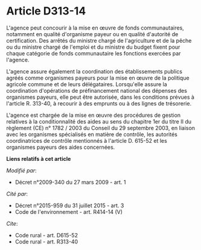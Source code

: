 # Article D313-14

L'agence peut concourir à la mise en œuvre de fonds communautaires, notamment en qualité d'organisme payeur ou en qualité
d'autorité de certification. Des arrêtés du ministre chargé de l'agriculture et de la pêche ou du ministre chargé de l'emploi
et du ministre du budget fixent pour chaque catégorie de fonds communautaire les fonctions exercées par l'agence.

L'agence assure également la coordination des établissements publics agréés comme organismes payeurs pour la mise en œuvre de
la politique agricole commune et de leurs délégataires. Lorsqu'elle assure la coordination d'opérations de préfinancement
national des dépenses des organismes payeurs, elle peut être autorisée, dans les conditions prévues à l'article R. 313-40, à
recourir à des emprunts ou à des lignes de trésorerie.

L'agence est chargée de la mise en œuvre des procédures de gestion relatives à la conditionnalité des aides au sens du
chapitre 1er du titre II du règlement (CE) n° 1782 / 2003 du Conseil du 29 septembre 2003, en liaison avec les organismes
spécialisés en matière de contrôle, les autorités coordinatrices de contrôle mentionnés à l'article D. 615-52 et les
organismes payeurs des aides concernées.

**Liens relatifs à cet article**

_Modifié par_:

  - Décret n°2009-340 du 27 mars 2009 - art. 1

_Cité par_:

  - Décret n°2015-959 du 31 juillet 2015 - art. 3
  - Code de l'environnement - art. R414-14 (V)

_Cite_:

  - Code rural - art. D615-52
  - Code rural - art. R313-40
